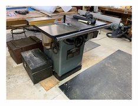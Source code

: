  <a href="./Documents/Documents.zip">
      <img src="./CraftsMen/Dave-P/Thumbnails/Table-Saw-T.jpg">
      </a>

